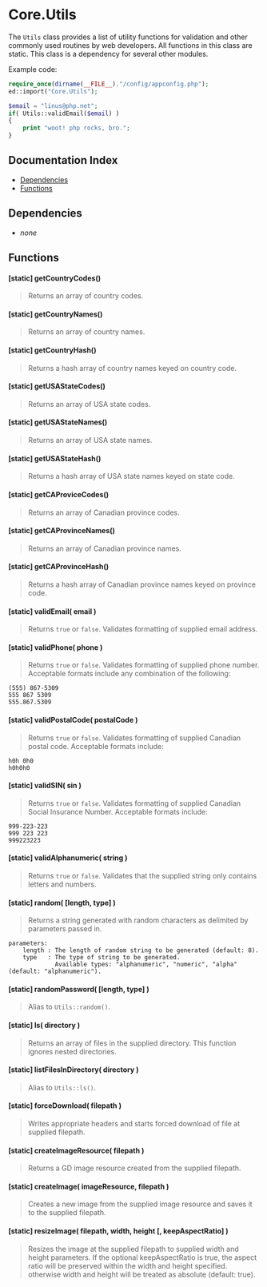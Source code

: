 # Core.Utils

The `Utils` class provides a list of utility functions for validation and other commonly used routines by web developers.  All functions in this class are static.  This class is a dependency for several other modules.

Example code:
```php
require_once(dirname(__FILE__)."/config/appconfig.php");
ed::import("Core.Utils");

$email = "linus@php.net";
if( Utils::validEmail($email) )
{
	print "woot! php rocks, bro.";
}
```

## Documentation Index

* [Dependencies](#dependencies)
* [Functions](#functions)

## Dependencies

* *none*

## Functions

#### [static] getCountryCodes()
> Returns an array of country codes.

#### [static] getCountryNames()
> Returns an array of country names.

#### [static] getCountryHash()
> Returns a hash array of country names keyed on country code.

#### [static] getUSAStateCodes()
> Returns an array of USA state codes.

#### [static] getUSAStateNames()
> Returns an array of USA state names.

#### [static] getUSAStateHash()
> Returns a hash array of USA state names keyed on state code.

#### [static] getCAProviceCodes()
> Returns an array of Canadian province codes.

#### [static] getCAProvinceNames()
> Returns an array of Canadian province names.

#### [static] getCAProvinceHash()
> Returns a hash array of Canadian province names keyed on province code.

#### [static] validEmail( email )
> Returns `true` or `false`.  Validates formatting of supplied email address.

#### [static] validPhone( phone )
> Returns `true` or `false`.  Validates formatting of supplied phone number.  Acceptable formats include any combination of the following:
```
(555) 867-5309
555 867 5309
555.867.5309
```

#### [static] validPostalCode( postalCode )
> Returns `true` or `false`.  Validates formatting of supplied Canadian postal code.  Acceptable formats include:
```
h0h 0h0
h0h0h0
```

#### [static] validSIN( sin )
> Returns `true` or `false`.  Validates formatting of supplied Canadian Social Insurance Number.  Acceptable formats include:
```
999-223-223
999 223 223
999223223
```

#### [static] validAlphanumeric( string )
> Returns `true` or `false`.  Validates that the supplied string only contains letters and numbers.

#### [static] random( [length, type] )
> Returns a string generated with random characters as delimited by parameters passed in.
```
parameters:
	length : The length of random string to be generated (default: 8).
	type   : The type of string to be generated. 
			 Available types: "alphanumeric", "numeric", "alpha" (default: "alphanumeric").
```

#### [static] randomPassword( [length, type] )
> Alias to `Utils::random()`.

#### [static] ls( directory )
> Returns an array of files in the supplied directory.  This function ignores nested directories.

#### [static] listFilesInDirectory( directory )
> Alias to `Utils::ls()`.

#### [static] forceDownload( filepath )
> Writes appropriate headers and starts forced download of file at supplied filepath.

#### [static] createImageResource( filepath )
> Returns a GD image resource created from the supplied filepath.

#### [static] createImage( imageResource, filepath )
> Creates a new image from the supplied image resource and saves it to the supplied filepath.

#### [static] resizeImage( filepath, width, height [, keepAspectRatio] )
> Resizes the image at the supplied filepath to supplied width and height parameters.  If the optional keepAspectRatio is true, the aspect ratio will be preserved within the width and height specified. otherwise width and height will be treated as absolute (default: true).